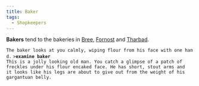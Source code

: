 ```yaml
---
title: Baker
tags:
  - Shopkeepers
---
```

**Bakers** tend to the bakeries in [Bree](Bree_Baker "wikilink"),
[Fornost](Fornost_Baker "wikilink") and
[Tharbad](Tharbad_Baker "wikilink").

`The baker looks at you calmly, wiping flour from his face with one hand.`
`>`**`examine baker`**
`This is a jolly looking old man. You catch a glimpse of a patch of`
`freckles under his flour encaked face. He has short, stout arms and`
`it looks like his legs are about to give out from the weight of his`
`gargantuan belly.`
